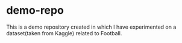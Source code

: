 # demo-repo
This is a demo repository created in which I have experimented on a dataset(taken from Kaggle) related to Football.

